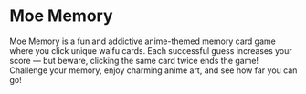 # Moe Memory

Moe Memory is a fun and addictive anime-themed memory card game where you click unique waifu cards. Each successful guess increases your score — but beware, clicking the same card twice ends the game! Challenge your memory, enjoy charming anime art, and see how far you can go!
